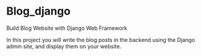 # Blog_django
Build Blog Website with Django Web Framework

In this project you will write the blog posts in the backend using the Django admin site, and display them on your website.
